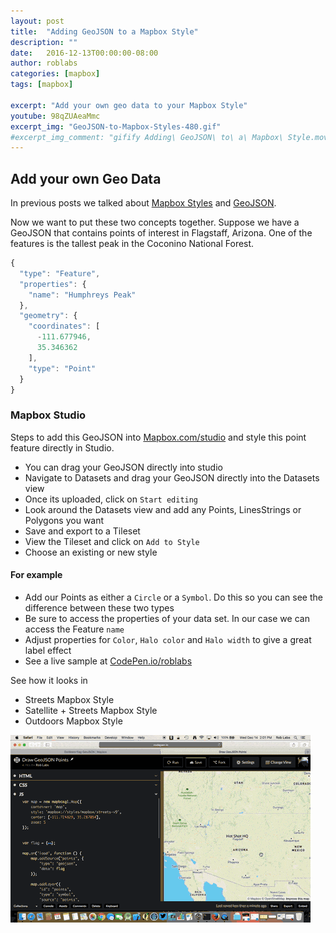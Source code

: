 ```yaml
---
layout: post
title:  "Adding GeoJSON to a Mapbox Style"
description: ""
date:   2016-12-13T00:00:00-08:00
author: roblabs
categories: [mapbox]
tags: [mapbox]

excerpt: "Add your own geo data to your Mapbox Style"
youtube: 98qZUAeaMmc
excerpt_img: "GeoJSON-to-Mapbox-Styles-480.gif"
#excerpt_img_comment: "gifify Adding\ GeoJSON\ to\ a\ Mapbox\ Style.mov -o GeoJSON-to-Mapbox-Styles-480.gif --from 482 --to 505 --resize 480:-1 --speed 2"
---
```


## Add your own Geo Data
In previous posts we talked about [Mapbox Styles](/mapbox/2016/12/12/Mapbox-Styles/) and [GeoJSON](/geojson/2016/12/08/Pragmatic-GeoJSON/).

Now we want to put these two concepts together.  Suppose we have a GeoJSON that contains points of interest in Flagstaff, Arizona.  One of the features is the tallest peak in the Coconino National Forest.



```javascript
{
  "type": "Feature",
  "properties": {
    "name": "Humphreys Peak"
  },
  "geometry": {
    "coordinates": [
      -111.677946,
      35.346362
    ],
    "type": "Point"
  }
}
```


### Mapbox Studio

Steps to add this GeoJSON into [Mapbox.com/studio](http://Mapbox.com/studio) and style this point feature directly in Studio.

* You can drag your GeoJSON directly into studio
* Navigate to Datasets and drag your GeoJSON directly into the Datasets view
* Once its uploaded, click on `Start editing`
* Look around the Datasets view and add any Points, LinesStrings or Polygons you want
* Save and export to a Tileset
* View the Tileset and click on `Add to Style`
* Choose an existing or new style



#### For example

* Add our Points as either a `Circle` or a `Symbol`.  Do this so you can see the difference between these two types
* Be sure to access the properties of your data set.  In our case we can access the Feature `name`
* Adjust properties for `Color`, `Halo color` and `Halo width` to give a great label effect
* See a live sample at [CodePen.io/roblabs](http://codepen.io/roblabs/full/Mbzaqa/)

See how it looks in

* Streets Mapbox Style
* Satellite + Streets Mapbox Style
* Outdoors Mapbox Style

![GeoJSON-to-Mapbox-Styles-480.gif](/assets/img/GeoJSON-to-Mapbox-Styles-480.gif)
